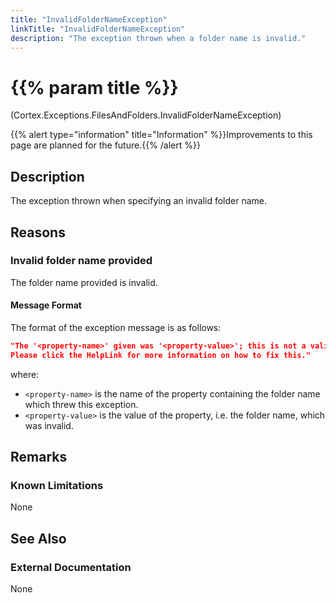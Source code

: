 ```yaml
---
title: "InvalidFolderNameException"
linkTitle: "InvalidFolderNameException"
description: "The exception thrown when a folder name is invalid."
---
```


# {{% param title %}}

<p class="namespace">(Cortex.Exceptions.FilesAndFolders.InvalidFolderNameException)</p>
{{% alert type="information" title="Information" %}}Improvements to this page are planned for the future.{{% /alert %}}

## Description

The exception thrown when specifying an invalid folder name.

## Reasons

### Invalid folder name provided

The folder name provided is invalid.

#### Message Format

The format of the exception message is as follows:

```json
"The '<property-name>' given was '<property-value>'; this is not a valid folder name.
Please click the HelpLink for more information on how to fix this."
```

where:

* `<property-name>` is the name of the property containing the folder name which threw this exception.
* `<property-value>` is the value of the property, i.e. the folder name, which was invalid.

## Remarks

### Known Limitations

None

## See Also

### External Documentation

None
